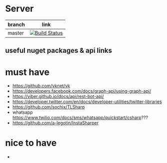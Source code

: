 # Server

| branch  |  link |
|---|---|
| master  |  [![Build Status](https://travis-ci.org/OmniChannelChatBot/Server.svg?branch=master)](https://travis-ci.org/OmniChannelChatBot/Server) |

## useful nuget packages & api links
# must have
- https://github.com/vknet/vk
- https://developers.facebook.com/docs/graph-api/using-graph-api/
- https://viber.github.io/docs/api/rest-bot-api/
- https://developer.twitter.com/en/docs/developer-utilities/twitter-libraries
- https://github.com/sochix/TLSharp
- whatsapp https://www.twilio.com/docs/sms/whatsapp/quickstart/csharp???
- https://github.com/a-legotin/InstaSharper
# nice to have
- 
